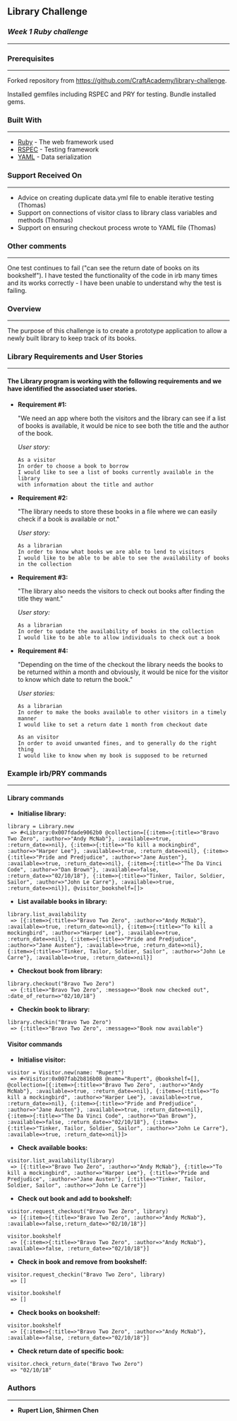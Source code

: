 ## **Library Challenge**
### *Week 1 Ruby challenge*
-------
### Prerequisites
-------
Forked repository from https://github.com/CraftAcademy/library-challenge.

Installed gemfiles including RSPEC and PRY for testing. Bundle installed gems.


### Built With
-------
* [Ruby](https://www.ruby-lang.org/en/) - The web framework used
* [RSPEC](http://rspec.info/) - Testing framework
* [YAML](http://yaml.org/) - Data serialization


### Support Received On
-------
* Advice on creating duplicate data.yml file to enable iterative testing (Thomas)
* Support on connections of visitor class to library class variables and methods (Thomas)
* Support on ensuring checkout process wrote to YAML file (Thomas)


### Other comments
-------
One test continues to fail ("can see the return date of books on its bookshelf"). I have tested the functionality of the code in irb many times and its works correctly - I have been unable to understand why the test is failing.


### **Overview**
-------
The purpose of this challenge is to create a prototype application to allow a newly built library to keep track of its books.


### **Library Requirements and User Stories**
-------
#### The Library program is working with the following requirements and we have identified the associated user stories.

* **Requirement #1:** 

  "We need an app where both the visitors and the library can see if a list of books is available, it would be nice to see both the title and the author of the book. 

  *User story:*
  ```
  As a visitor
  In order to choose a book to borrow
  I would like to see a list of books currently available in the library
  with information about the title and author
  ```

* **Requirement #2:** 

  "The library needs to store these books in a file where we can easily check if a book is available or not." 

  *User story:*
  ```
  As a librarian
  In order to know what books we are able to lend to visitors
  I would like to be able to be able to see the availability of books in the collection
  ```

* **Requirement #3:** 

  "The library also needs the visitors to check out books after finding the title they want." 

  *User story:*
  ```
  As a librarian
  In order to update the availability of books in the collection
  I would like to be able to allow individuals to check out a book
  ```

* **Requirement #4:** 

  "Depending on the time of the checkout the library needs the books to be returned within a month and obviously, it would be nice for the visitor to know which date to return the book."

  *User stories:*
  ```
  As a librarian
  In order to make the books available to other visitors in a timely manner
  I would like to set a return date 1 month from checkout date
  ```

  ```
  As an visitor
  In order to avoid unwanted fines, and to generally do the right thing
  I would like to know when my book is supposed to be returned
  ```


### **Example irb/PRY commands**
-------
#### **Library commands**

* **Initialise library:** 
```
library = Library.new
 => #<Library:0x007fdade9062b0 @collection=[{:item=>{:title=>"Bravo Two Zero", :author=>"Andy McNab"}, :available=>true, :return_date=>nil}, {:item=>{:title=>"To kill a mockingbird", :author=>"Harper Lee"}, :available=>true, :return_date=>nil}, {:item=>{:title=>"Pride and Predjudice", :author=>"Jane Austen"}, :available=>true, :return_date=>nil}, {:item=>{:title=>"The Da Vinci Code", :author=>"Dan Brown"}, :available=>false, :return_date=>"02/10/18"}, {:item=>{:title=>"Tinker, Tailor, Soldier, Sailor", :author=>"John Le Carre"}, :available=>true, :return_date=>nil}], @visitor_bookshelf=[]> 
 ```

* **List available books in library:** 
```
library.list_availability
 => [{:item=>{:title=>"Bravo Two Zero", :author=>"Andy McNab"}, :available=>true, :return_date=>nil}, {:item=>{:title=>"To kill a mockingbird", :author=>"Harper Lee"}, :available=>true, :return_date=>nil}, {:item=>{:title=>"Pride and Predjudice", :author=>"Jane Austen"}, :available=>true, :return_date=>nil}, {:item=>{:title=>"Tinker, Tailor, Soldier, Sailor", :author=>"John Le Carre"}, :available=>true, :return_date=>nil}] 
```

* **Checkout book from library:** 
```
library.checkout("Bravo Two Zero")
 => {:title=>"Bravo Two Zero", :message=>"Book now checked out", :date_of_return=>"02/10/18"} 
```

* **Checkin book to library:** 
```
library.checkin("Bravo Two Zero")
 => {:title=>"Bravo Two Zero", :message=>"Book now available"}
```

#### **Visitor commands**

* **Initialise visitor:** 
```
visitor = Visitor.new(name: "Rupert")
 => #<Visitor:0x007fab2b816b08 @name="Rupert", @bookshelf=[], @collection=[{:item=>{:title=>"Bravo Two Zero", :author=>"Andy McNab"}, :available=>true, :return_date=>nil}, {:item=>{:title=>"To kill a mockingbird", :author=>"Harper Lee"}, :available=>true, :return_date=>nil}, {:item=>{:title=>"Pride and Predjudice", :author=>"Jane Austen"}, :available=>true, :return_date=>nil}, {:item=>{:title=>"The Da Vinci Code", :author=>"Dan Brown"}, :available=>false, :return_date=>"02/10/18"}, {:item=>{:title=>"Tinker, Tailor, Soldier, Sailor", :author=>"John Le Carre"}, :available=>true, :return_date=>nil}]> 
```

* **Check available books:** 
```
visitor.list_availability(library)
 => [{:title=>"Bravo Two Zero", :author=>"Andy McNab"}, {:title=>"To kill a mockingbird", :author=>"Harper Lee"}, {:title=>"Pride and Predjudice", :author=>"Jane Austen"}, {:title=>"Tinker, Tailor, Soldier, Sailor", :author=>"John Le Carre"}] 
```

* **Check out book and add to bookshelf:** 
```
visitor.request_checkout("Bravo Two Zero", library)
 => [{:item=>{:title=>"Bravo Two Zero", :author=>"Andy McNab"}, :available=>false,:return_date=>"02/10/18"}]

visitor.bookshelf
 => [{:item=>{:title=>"Bravo Two Zero", :author=>"Andy McNab"}, :available=>false, :return_date=>"02/10/18"}] 
```

* **Check in book and remove from bookshelf:** 
```
visitor.request_checkin("Bravo Two Zero", library)
 => [] 

visitor.bookshelf
 => [] 
```

* **Check books on bookshelf:** 
```
visitor.bookshelf
 => [{:item=>{:title=>"Bravo Two Zero", :author=>"Andy McNab"}, :available=>false, :return_date=>"02/10/18"}] 
```

* **Check return date of specific book:** 
```
visitor.check_return_date("Bravo Two Zero")
 => "02/10/18" 
```

### **Authors**
-------
* **Rupert Lion, Shirmen Chen**